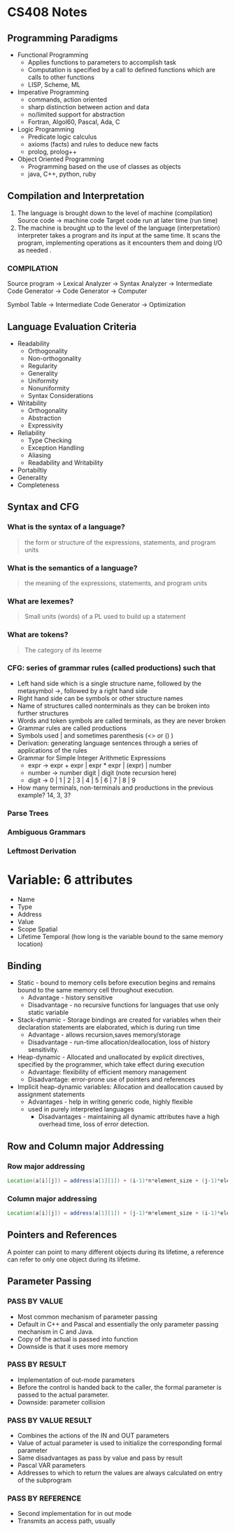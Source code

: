 # CS408 Notes

Programming Paradigms
---------------------------
* Functional Programming
	+ Applies functions to parameters to accomplish task
	+ Computation is specified by a call to defined functions which are calls to other functions
  - LISP, Scheme, ML
* Imperative Programming
	+ commands, action oriented
	+ sharp distinction between action and data
	+ no/limited support for abstraction
  - Fortran, Algol60, Pascal, Ada, C
* Logic Programming
	+ Predicate logic calculus
	+ axioms (facts) and rules to deduce new facts
  - prolog, prolog++
* Object Oriented Programming
	+ Programming based on the use of classes as objects
  - java, C++, python, ruby

Compilation and Interpretation
---------------------------
1. The language is brought down to the level of machine 
(compilation)
    Source code -> machine code
    Target code run at later time (run time)
2. The machine is brought up to the level of the language 
(interpretation)
    interpreter takes a program and its input at the same time.
    It scans the program, implementing operations as it encounters them and doing I/O as needed .



### COMPILATION
Source program -> Lexical Analyzer -> Syntax Analyzer -> Intermediate Code Generator -> Code Generator -> Computer

Symbol Table -> Intermediate Code Generator -> Optimization



Language Evaluation Criteria
---------------------------
* Readability
	+ Orthogonality
	+ Non-orthogonality
	+ Regularity
	+ Generality
	+ Uniformity
	+ Nonuniformity
	+ Syntax Considerations
* Writability
	+ Orthogonality
	+ Abstraction
	+ Expressivity
* Reliability
	+ Type Checking
	+ Exception Handling
	+ Aliasing
	+ Readability and Writability
* Portabiltiy
* Generality
* Completeness


Syntax and CFG
---------------------------
### What is the syntax of a language?
> the form or structure of the expressions, statements, and program units

### What is the semantics of a language?
> the meaning of the expressions, statements, and program units

###	What are lexemes?
> Small units (words) of a PL used to build up a statement

###	What are tokens?
> The category of its lexeme


### CFG: series of grammar rules (called productions) such that
* Left hand side which is a single structure name, followed by the metasymbol ->, followed by a right hand side 
* Right hand side can be symbols or other structure names
* Name of structures called nonterminals as they can be broken into further structures
* Words and token symbols are called terminals, as they are never broken
* Grammar rules are called productions
* Symbols used | and sometimes parenthesis (<> or () )
* Derivation: generating language sentences through a series of applications of the rules
* Grammar for Simple Integer Arithmetic Expressions
	+ expr -> expr + expr | expr * expr | (expr) | number
	+ number -> number digit | digit  (note recursion here)
	+ digit -> 0 | 1 | 2 | 3 | 4 | 5 | 6 | 7 | 8 | 9 
* How many terminals, non-terminals and productions in the previous example? 14, 3, 3?

### Parse Trees
### Ambiguous Grammars
### Leftmost Derivation

# Variable: 6 attributes
 * Name
 * Type
 * Address
 * Value    
 * Scope        Spatial
 * Lifetime    Temporal     (how long is the variable bound to the same memory location)


Binding
---------------------------
* Static - bound to memory cells before execution begins and remains bound to the same memory cell throughout execution.
	+ Advantage - history sensitive
	+ Disadvantage - no recursive functions for languages that use only static variable
* Stack-dynamic - Storage bindings are created for variables when their declaration statements are elaborated, which is during run time
	+ Advantage - allows recursion,saves memory/storage
	+ Disadvantage - run-time allocation/deallocation, loss of history sensitivity.
* Heap-dynamic - Allocated and unallocated by explicit directives, specified by the programmer, which take effect during execution
	+ Advantage: flexibility of efficient memory management
	+ Disadvantage: error-prone use of pointers and references
* Implicit heap-dynamic variables: Allocation and deallocation caused by assignment statements
	+ Advantages - help in writing generic code, highly flexible
  - used in purely interpreted languages
	+ Disadvantages - maintaining all dynamic attributes have a high overhead time, loss of error detection.

Row and Column major Addressing
---------------------------
### Row major addressing
```Java 
Location(a[i][j]) = address(a[1][1]) + (i-1)*n*element_size + (j-1)*element_size 
```
### Column major addressing
```Java 
Location(a[i][j]) = address(a[1][1]) + (j-1)*m*element_size + (i-1)*element_size 
```

Pointers and References
---------------------------
A pointer can point to many different objects during its lifetime, a reference can refer to only one object during its lifetime. 

Parameter Passing
---------------------------
### PASS BY VALUE
* Most common mechanism of parameter passing
* Default in C++ and Pascal and essentially the only parameter passing mechanism in C and Java.
* Copy of the actual is passed into function
* Downside is that it uses more memory

### PASS BY RESULT
* Implementation of out-mode parameters
* Before the control is handed back to the caller, the formal parameter is passed to the actual parameter.
* Downside: parameter collision

### PASS BY VALUE RESULT
* Combines the actions of the IN and OUT parameters
* Value of actual parameter is used to initialize the corresponding formal parameter
* Same disadvantages as pass by value and pass by result
* Pascal VAR parameters
* Addresses to which to return the values are always calculated on entry of the subprogram

### PASS BY REFERENCE
* Second implementation for in out mode
* Transmits an access path, usually

